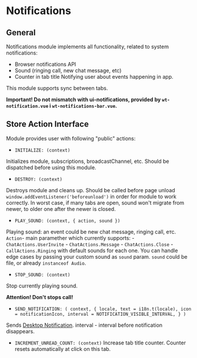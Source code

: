# Notifications

## General
Notifications module implements all functionality, related to system notifications:
- Browser notifications API
- Sound (ringing call, new chat message, etc)
- Counter in tab title
Notifying user about events happening in app.

This module supports sync between tabs.

**Important! Do not mismatch with ui-notifications, provided by
`wt-notification.vue` i `wt-notifications-bar.vue`.**

## Store Action Interface

Module provides user with following "public" actions:
 - `INITIALIZE: (context)`

Initializes module, subscriptions, broadcastChannel, etc. Should be dispatched
before using this module.

 - `DESTROY: (context)`

Destroys module and cleans up. Should be called before page unload
`window.addEventListener('beforeunload')` in order for module to work correctly. In worst
case, if many tabs are open, sound won't migrate from newer, to older one after the newer is closed.

 - `PLAY_SOUND: (context, { action, sound })`

Playing sound: an event could be new chat message, ringing call, етс. `Action`- main
paramether which currently supports:
    - `ChatActions.UserInvite`
    - `ChatActions.Message`
    - `ChatActions.Close`
    - `CallActions.Ringing`
with default sounds for each one.
You can handle edge cases by passing your custom sound as `sound` param.
`sound` could be file, or already `instanceof Audio`.

 - `STOP_SOUND: (context)`

Stop currently playing sound.

**Attention! Don't stops call!**


 - `SEND_NOTIFICATION: (
    context,
{
   locale,
   text = i18n.t(locale),
   icon = notificationIcon,
   interval = NOTIFICATION_VISIBLE_INTERVAL,
}
   )`

Sends [Desktop Notification](https://developer.mozilla.org/en-US/docs/Web/API/Notifications_API/Using_the_Notifications_API).
interval - interval before notification disappears.

 - `INCREMENT_UNREAD_COUNT: (context)`
Increase tab title counter. Counter resets automatically at click on this tab.

